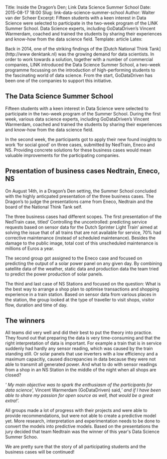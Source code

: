 Title: Inside the Dragon’s Den; Link Data Science Summer School
Date: 2015-08-17 18:00
Slug: link-data-science-summer-school
Author: Walter van der Scheer
Excerpt: Fifteen students with a keen interest in Data Science were selected to participate in the two-week program of the LINK Summer School. Data Science experts, including GoDataDriven’s Vincent Warmerdam, coached and trained the students by sharing their experiences and know-how from the data science field.
Template: article
Latex:

Back in 2014, one of the striking findings of the [Dutch National Think Tank](http://www denktank.nl) was the growing demand for data scientists. In order to work towards a solution, together with a number of commercial companies, LINK introduced the Data Science Summer School, a two-week programme focussing on the introduction of high-performing students to the fascinating world of data science. From the start, GoDataDriven has been one of the companies to support this initiative. 

## The Data Science Summer School

Fifteen students with a keen interest in Data Science were selected to participate in the two-week program of the Summer School. During the first week, various data science experts, including GoDataDriven’s Vincent Warmerdam, coached and trained the students by sharing their experiences and know-how from the data science field.

In the second week, the participants got to apply their new found insights to work ‘for social good’ on three cases, submitted by NedTrain, Eneco and NS. Providing concrete solutions for these business cases would mean valuable improvements for the participating companies.

## Presentation of business cases Nedtrain, Eneco, NS

On August 14th, in a Dragon’s Den setting, the Summer School concluded with the highly anticpated presentation of the three business cases. The Dragon’s to judge the presentations came from Eneco, Nedtrain and the board of the National Think Tank self.

The three business cases had different scopes. The first presentation of the NedTrain case, titled’ Controlling the uncontrolled: predicting service requests based on sensor data for the Dutch Sprinter Light Train’ aimed at solving the issue that of all trains that are not available for service, 70% had corrective maintenance (instead of scheduled maintenance). Besides the damage to the public image, total cost of this unscheduled maintenance is millions of Euros a year.

The second group got assigned to the Eneco case and focused on predicting the output of a solar power panel on any given day. By combining satellite data of the weather, static data and production data the team tried to predict the power production of solar panels.

The third and last case of NS Stations and focused on the question: What is the best way to arrange a shop plan to optimise transactions and shopping experience in a train station. Based on sensor data from various places in the station, the group looked at the type of traveller to visit shops, visitor flow, duration and time of day.

## The winners

All teams did very well and did their best to put the theory into practice. They found out that preparing the data is very time-consuming and that the right interpretation of data is important. For example a train that is in service suddenly had hardly any sensor reading, which was caused by the train standing still. Or solar panels that use inverters with a low efficiency and a maximum capacitiy, caused discrepancies in data because they were not able to transmit all generated power. And what to do with sensor readings from a shop in an NS Station in the middle of the night when all shops are closed?

*' My main objective was to spark the enthusiasm of the participants for data science’,* Vincent Warmerdam (GoDataDriven) said,*’ and if I have been able to share my passion for open source as well, that would be a great extra!’.* 

All groups made a lot of progress with their projects and were able to provide recommendations, but were not able to create a predictive model yet. More research, interpretation and experimentation needs to be done to convert the models into predictive models. Based on the presentations the jury decided that team Nedtrain was the winner of this year's Data Science Summer Schoo. 

We are pretty sure that the story of all participating students and the business cases will be continued!

